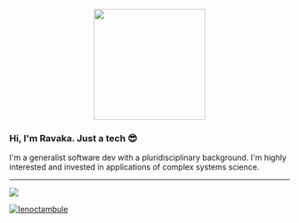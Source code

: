 <p align="center">
  <img src="https://media.tenor.com/L1kmSQmhrjMAAAAd/golden-boy-kintaro.gif" height=200vh>
</p>
  
### Hi, I'm Ravaka. Just a tech :sunglasses:

I'm a generalist software dev with a pluridisciplinary background. I'm highly interested and invested in applications of complex systems science.

---
[![](https://visitcount.itsvg.in/api?id=lenoctambule&label=Profile%20Views&color=12&pretty=true)](https://visitcount.itsvg.in)

[![lenoctambule](https://www.hackthebox.eu/badge/image/430731)](https://app.hackthebox.com/profile/430731)

